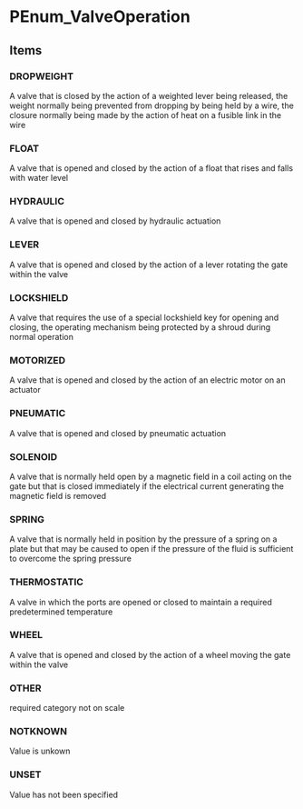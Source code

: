 # PEnum_ValveOperation
<!-- end of short definition -->

## Items

### DROPWEIGHT
A valve that is closed by the action of a weighted lever being released, the weight normally being prevented from dropping by being held by a wire, the closure normally being made by the action of heat on a fusible link in the wire

### FLOAT
A valve that is opened and closed by the action of a float that rises and falls with water level

### HYDRAULIC
A valve that is opened and closed by hydraulic actuation

### LEVER
A valve that is opened and closed by the action of a lever rotating the gate within the valve

### LOCKSHIELD
A valve that requires the use of a special lockshield key for opening and closing, the operating mechanism being protected by a shroud during normal operation

### MOTORIZED
A valve that is opened and closed by the action of an electric motor on an actuator

### PNEUMATIC
A valve that is opened and closed by pneumatic actuation

### SOLENOID
A valve that is normally held open by a magnetic field in a coil acting on the gate but that is closed immediately if the electrical current generating the magnetic field is removed

### SPRING
A valve that is normally held in position by the pressure of a spring on a plate but that may be caused to open if the pressure of the fluid is sufficient to overcome the spring pressure

### THERMOSTATIC
A valve in which the ports are opened or closed to maintain a required predetermined temperature

### WHEEL
A valve that is opened and closed by the action of a wheel moving the gate within the valve

### OTHER
required category not on scale

### NOTKNOWN
Value is unkown

### UNSET
Value has not been specified
